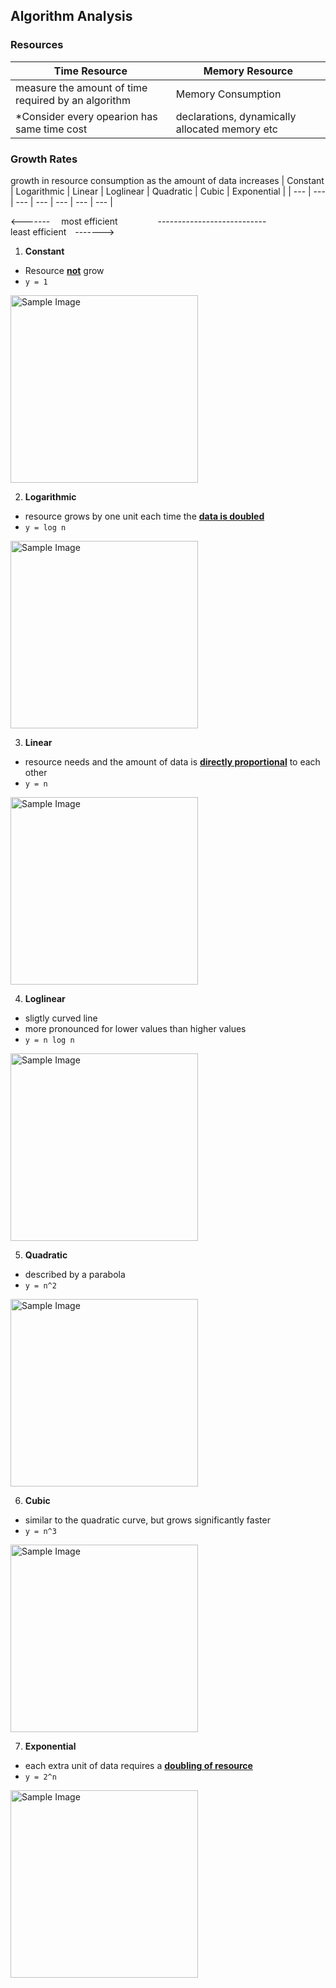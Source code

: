 ## Algorithm Analysis
### Resources
| Time Resource | Memory Resource |
| ------------- | ------------- |
| measure the amount of time required by an algorithm  | Memory Consumption  |
| *Consider every opearion has same time cost  | declarations, dynamically allocated memory etc  |

### Growth Rates
growth in resource consumption as the amount of data increases
| Constant | Logarithmic | Linear | Loglinear | Quadratic | Cubic | Exponential |
| --- | --- | --- | --- | --- | --- | --- |

<-------&emsp; most efficient &emsp;&emsp;&emsp;&emsp; --------------------------- &emsp;&emsp;&emsp;&emsp; least efficient&emsp;------->
1. **Constant**
  - Resource <ins>**not**</ins> grow
  - `y = 1`
   <img src="https://github.com/user-attachments/assets/dd48ed48-f66c-4136-b6d2-f4cb30f5558e" alt="Sample Image" width="300" height="300">

2. **Logarithmic**
  - resource grows by one unit each time the <ins>**data is doubled**</ins>
  - `y = log n`
  <img src="https://seneca-ictoer.github.io/data-structures-and-algorithms/assets/images/log-eb4091706ed87456de3e779d982e6383.jpg" alt="Sample Image" width="300" height="300">

3. **Linear**
  - resource needs and the amount of data is <ins>**directly proportional**</ins> to each other
  - `y = n`
  <img src="https://seneca-ictoer.github.io/data-structures-and-algorithms/assets/images/linear-830e3743892519ec61665b09f939a01a.jpg" alt="Sample Image" width="300" height="300">

4. **Loglinear**
  - sligtly curved line
  - more pronounced for lower values than higher values
  - `y = n log n`
  <img src="https://seneca-ictoer.github.io/data-structures-and-algorithms/assets/images/loglinear-152c00d2081ad386886e0fa83e72e9a8.jpg" alt="Sample Image" width="300" height="300">

5. **Quadratic**
  - described by a parabola
  - `y = n^2`
  <img src="https://seneca-ictoer.github.io/data-structures-and-algorithms/assets/images/quadratic-9540170b564370ab610d5c7776b15a0f.jpg" alt="Sample Image" width="300" height="300">

6. **Cubic**
  - similar to the quadratic curve, but grows significantly faster
  - `y = n^3`
  <img src="https://seneca-ictoer.github.io/data-structures-and-algorithms/assets/images/cubic-c1476eda4b3ed5ccc9f4235b8b654473.jpg" alt="Sample Image" width="300" height="300">

7. **Exponential**
  - each extra unit of data requires a <ins>**doubling of resource**</ins>
  - `y = 2^n`
  <img src="https://seneca-ictoer.github.io/data-structures-and-algorithms/assets/images/exponential-909dd3dbf9e571e1f361c52719a99aab.jpg" alt="Sample Image" width="300" height="300">
